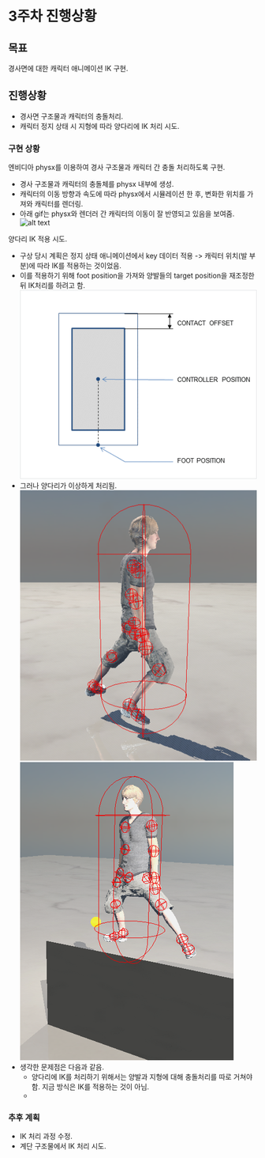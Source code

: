 # 3주차 진행상황

## 목표

경사면에 대한 캐릭터 애니메이션 IK 구현.

## 진행상황

- 경사면 구조물과 캐릭터의 충돌처리.
- 캐릭터 정지 상태 시 지형에 따라 양다리에 IK 처리 시도.

### 구현 상황

엔비디아 physx를 이용하여 경사 구조물과 캐릭터 간 충돌 처리하도록 구현.
- 경사 구조물과 캐릭터의 충돌체를 physx 내부에 생성.
- 캐릭터의 이동 방향과 속도에 따라 physx에서 시뮬레이션 한 후, 변화한 위치를 가져와 캐릭터를 렌더링.
- 아래 gif는 physx와 렌더러 간 캐릭터의 이동이 잘 반영되고 있음을 보여줌.
![alt text](physx부착.gif)

양다리 IK 적용 시도.
- 구상 당시 계획은 정지 상태 애니메이션에서 key 데이터 적용 -> 캐릭터 위치(발 부분)에 따라 IK를 적용하는 것이었음.
- 이를 적용하기 위해 foot position을 가져와 양발들의 target position을 재조정한 뒤 IK처리를 하려고 함.   
![alt text](image-7.png)   
- 그러나 양다리가 이상하게 처리됨.
![alt text](image-5.png)   
![alt text](image-6.png)   
- 생각한 문제점은 다음과 같음.
    - 양다리에 IK를 처리하기 위해서는 양발과 지형에 대해 충돌처리를 따로 거쳐야 함. 지금 방식은 IK를 적용하는 것이 아님.
    - 

### 추후 계획
- IK 처리 과정 수정.
- 계단 구조물에서 IK 처리 시도.
